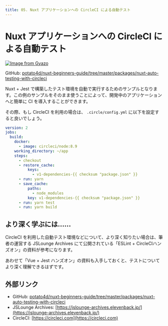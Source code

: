 ```yaml
---
title: 05. Nuxt アプリケーションへの CircleCI による自動テスト
---
```


# Nuxt アプリケーションへの CircleCI による自動テスト

[![Image from Gyazo](https://i.gyazo.com/fbf2f9ee85efa176687cdf47679e0208.gif)](https://gyazo.com/fbf2f9ee85efa176687cdf47679e0208)

GitHub: [potato4d/nuxt-beginners-guide/tree/master/packages/nuxt-auto-testing-with-circleci](https://github.com/potato4d/nuxt-beginners-guide/tree/master/packages/nuxt-auto-testing-with-circleci)

Nuxt + Jest で構築したテスト環境を自動で実行するためのサンプルとなります。この例のサンプルをそのまま使うことによって、開発中のアプリケーションへと簡単に CI を導入することができます。

その際、もし CircleCI を利用の場合は、 `.circle/config.yml` に以下を設定すると良いでしょう。

```yaml
version: 2
jobs:
  build:
    docker:
      - image: circleci/node:8.9
    working_directory: ~/app
    steps:
      - checkout
      - restore_cache:
          keys:
            - v1-dependencies-{{ checksum "package.json" }}
      - run: yarn
      - save_cache:
          paths:
            - node_modules
          key: v1-dependencies-{{ checksum "package.json" }}
      - run: yarn test
      - run: yarn build
```

## より深く学ぶには……

CircleCI を利用した自動テスト環境などについて、より深く知りたい場合は、筆者の運営する JSLounge Archives にて公開されている「ESLint + CircleCIハンズオン」の資料が参考になります。

あわせて「Vue + Jest ハンズオン」の資料も入手しておくと、テストについてより深く理解できるはずです。

## 外部リンク

- GitHub: [potato4d/nuxt-beginners-guide/tree/master/packages/nuxt-auto-testing-with-circleci](https://github.com/potato4d/nuxt-beginners-guide/tree/master/packages/nuxt-auto-testing-with-circleci)
- JSLounge Archives: [https://jslounge-archives.elevenback.jp/](https://jslounge-archives.elevenback.jp/)
- CircleCI: [https://circleci.com](https://circleci.com)
